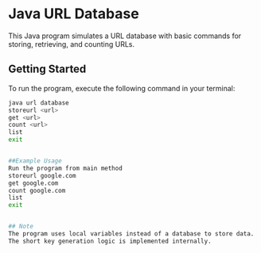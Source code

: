 # Java URL Database

This Java program simulates a URL database with basic commands for storing, retrieving, and counting URLs.

## Getting Started

To run the program, execute the following command in your terminal:

```bash
java url database
storeurl <url>
get <url>
count <url>
list
exit


##Example Usage
Run the program from main method
storeurl google.com
get google.com
count google.com
list
exit


## Note
The program uses local variables instead of a database to store data.
The short key generation logic is implemented internally.
